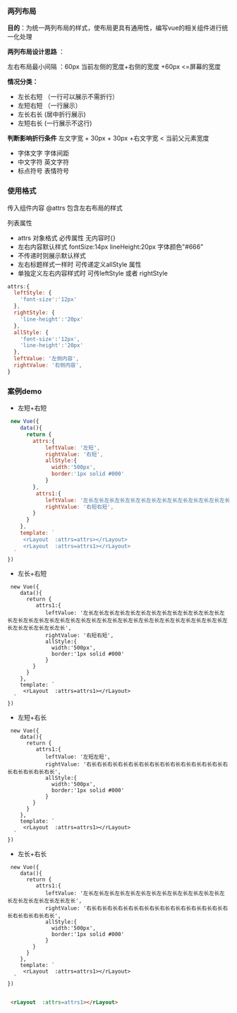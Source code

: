 ### 两列布局

**目的**：为统一两列布局的样式，使布局更具有通用性，编写vue的相关组件进行统一化处理

**两列布局设计思路** ：

左右布局最小间隔 ：60px
当前左侧的宽度+右侧的宽度 +60px <=屏幕的宽度


**情况分类：**

- 左长右短 （一行可以展示不需折行）
- 左短右短 （一行展示）
- 左长右长  (居中折行展示)
- 左短右长  (一行展示不这行)


**判断影响折行条件**
左文字宽 + 30px + 30px +右文字宽 < 当前父元素宽度

- 字体文字 字体间距 
- 中文字符 英文字符
- 标点符号 表情符号


### 使用格式

传入组件内容
 @attrs 包含左右布局的样式 

列表属性 
* attrs 对象格式  必传属性 无内容时{}
* 左右内容默认样式 fontSize:14px lineHeight:20px 字体颜色"#666"
* 不传递时则展示默认样式
* 左右标题样式一样时 可传递定义allStyle 属性
* 单独定义左右内容样式时 可传leftStyle 或者 rightStyle

```js static
attrs:{
  leftStyle: {
    'font-size':'12px'
  },
  rightStyle: {
    'line-height':'20px'
  },
  allStyle: {
    'font-size':'12px',
    'line-height':'20px'
  },
  leftValue: '左侧内容',
  rightValue: '右侧内容',
} 

```

### 案例demo
* 左短+右短

``` jsx noeditor
 new Vue({
    data(){
      return {
        attrs:{
            leftValue: '左短',
            rightValue: '右短',
            allStyle:{
              width:'500px',
              border:'1px solid #000'
            }
        },
         attrs1:{
            leftValue: '左长左长左长左长左长左长左长左长左长左长左长左长左长左长左长左长左长左长左长左长',
            rightValue: '右短右短',
        }
      }
    }, 
    template: `
     <rLayout  :attrs=attrs></rLayout>
     <rLayout  :attrs=attrs1></rLayout>
  `
})
```
* 左长+右短

```
 new Vue({
    data(){
      return { 
         attrs1:{
            leftValue: '左长左长左长左长左长左长左长左长左长左长左长左长左长左长左长左长左长左长左长左长左长左长左长左长左长左长左长左长左长左长左长左长左长左长左长左长左长左长左长左长',
            rightValue: '右短右短',
            allStyle:{
              width:'500px',
              border:'1px solid #000'
            }
        }
      }
    }, 
    template: ` 
     <rLayout  :attrs=attrs1></rLayout>
  `
})
```
* 左短+右长

```
 new Vue({
    data(){
      return { 
         attrs1:{
            leftValue: '左短左短',
            rightValue: '右长右长右长右长右长右长右长右长右长右长右长右长右长右长右长右长右长右长',
            allStyle:{
              width:'500px',
              border:'1px solid #000'
            }
        }
      }
    }, 
    template: ` 
     <rLayout  :attrs=attrs1></rLayout>
  `
})
```

* 左长+右长

```
 new Vue({
    data(){
      return { 
         attrs1:{
            leftValue: '左长左长左长左长左长左长左长左长左长左长左长左长左长左长左长左长左长左长左长左长',
            rightValue: '右长右长右长右长右长右长右长右长右长右长右长右长右长右长右长右长右长右长',
            allStyle:{
              width:'500px',
              border:'1px solid #000'
            }
        }
      }
    }, 
    template: ` 
     <rLayout  :attrs=attrs1></rLayout>
  `
})
```
```html 

 <rLayout  :attrs=attrs1></rLayout>
```

